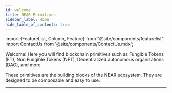 ```yaml
---
id: welcome
title: NEAR Primitives
sidebar_label: Home
hide_table_of_contents: true
---
```

import {FeatureList, Column, Feature} from "@site/components/featurelist"
import ContactUs from '@site/components/ContactUs.mdx';

Welcome! Here you will find blockchain primitives such as Fungible Tokens (FT), Non Fungible Tokens (NFT), Decentralized autonomous organizations (DAO), and more.

These primitives are the building blocks of the NEAR ecosystem. They are designed to be composable and easy to use.

<FeatureList>
  <Column title="Tokens">
    <Feature url="/primitives/nft/introduction" title="Non-Fungible Tokens" subtitle="How to interact with NFT" image="nft.png" />
    <Feature url="/primitives/ft/introduction" title="Fungible Tokens" subtitle="How to interact with FT" image="ft.png" />
  </Column>
</FeatureList>

---

<ContactUs />